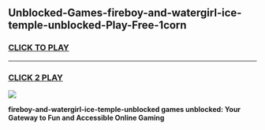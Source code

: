 
## Unblocked-Games-fireboy-and-watergirl-ice-temple-unblocked-Play-Free-1corn
<h3>
<a href="https://premium76.site?title=fireboy-and-watergirl-ice-temple-unblocked&ref=18A1">CLICK TO PLAY</a></h3>
<hr>

<h3>
<a href="https://premium76.site?title=fireboy-and-watergirl-ice-temple-unblocked&ref=18A1">CLICK 2 PLAY</a>
  
</h3>

<a href="https://premium76.site?title=fireboy-and-watergirl-ice-temple-unblocked&ref=18A1"><img src="https://clearcache.store/games.png"></a>


**fireboy-and-watergirl-ice-temple-unblocked games unblocked: Your Gateway to Fun and Accessible Online Gaming**
